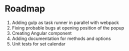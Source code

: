 Roadmap
=======

1. Adding gulp as task runner in parallel with webpack
2. Fixing probable bugs at opening position of the popup
3. Creating Angular component
4. Adding documentation for methods and options
5. Unit tests for set calendar